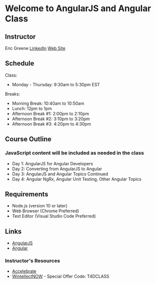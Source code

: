 # Welcome to AngularJS and Angular Class

## Instructor

Eric Greene [LinkedIn](https://www.linkedin.com/in/erict4dio/) [Web Site](http://www.t4d.io)

## Schedule

Class:

- Monday - Thursday: 9:30am to 5:30pm EST

Breaks:

- Morning Break: 10:40am to 10:50am
- Lunch: 12pm to 1pm
- Afternoon Break #1: 2:00pm to 2:10pm
- Afternoon Break #2: 3:10pm to 3:20pm
- Afternoon Break #3: 4:20pm to 4:30pm

## Course Outline

### JavaScript content will be included as needed in the class

- Day 1: AngularJS for Angular Developers
- Day 2: Converting from AngularJS to Angular
- Day 3: AngularJS and Angular Topics Continued
- Day 4: Angular NgRx, Angular Unit Testing, Other Angular Topics

## Requirements

- Node.js (version 10 or later)
- Web Browser (Chrome Preferred)
- Text Editor (Visual Studio Code Preferred)

## Links

- [AngularJS](https://angularjs.org/)
- [Angular](https://angular.io/)

### Instructor's Resources

- [Accelebrate](https://www.accelebrate.com/)
- [WintellectNOW](https://www.wintellectnow.com/Home/Instructor?instructorId=EricGreene) - Special Offer Code: T4DCLASS